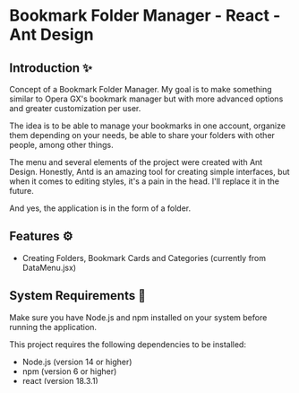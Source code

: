 # Bookmark Folder Manager - React - Ant Design

## Introduction ✨

Concept of a Bookmark Folder Manager. My goal is to make something similar to Opera GX's bookmark manager but with more advanced options and greater customization per user.

The idea is to be able to manage your bookmarks in one account, organize them depending on your needs, be able to share your folders with other people, among other things.

The menu and several elements of the project were created with Ant Design. Honestly, Antd is an amazing tool for creating simple interfaces, but when it comes to editing styles, it's a pain in the head. I'll replace it in the future.

And yes, the application is in the form of a folder.

## Features ⚙️

* Creating Folders, Bookmark Cards and Categories (currently from DataMenu.jsx)

## System Requirements 🔧

Make sure you have Node.js and npm installed on your system before running the application.  

This project requires the following dependencies to be installed:  

* Node.js (version 14 or higher)
* npm (version 6 or higher)
* react (version 18.3.1)
* react-dom (version 18.3.1)
* antd (version 5.23.0)

## Getting Started 🚀

To run the application you must use the following command in the terminal:  

* npm run dev

## Contribution 👍

If you want to contribute to this project, you can report issues or submit feature requests on the GitHub repository.  
You can also contribute code by submitting a pull request.